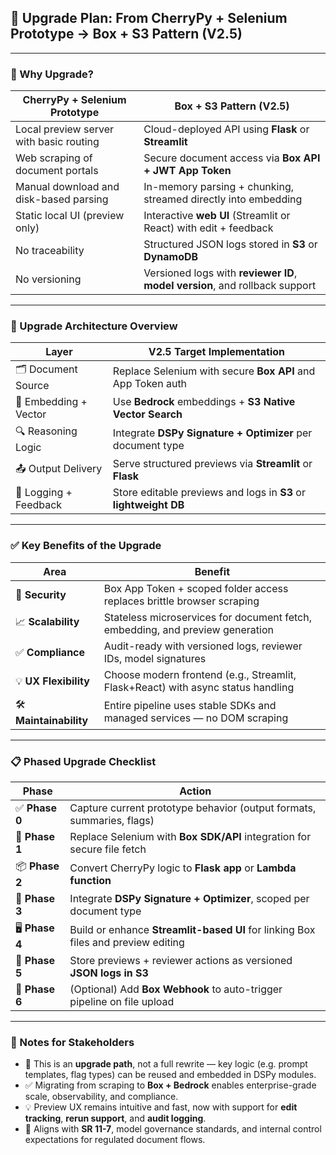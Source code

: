

## 🔄 Upgrade Plan: From CherryPy + Selenium Prototype → **Box + S3 Pattern (V2.5)**

---

### 🎯 Why Upgrade?

| CherryPy + Selenium Prototype           | Box + S3 Pattern (V2.5)                                                      |
| --------------------------------------- | ---------------------------------------------------------------------------- |
| Local preview server with basic routing | Cloud-deployed API using **Flask** or **Streamlit**                          |
| Web scraping of document portals        | Secure document access via **Box API + JWT App Token**                       |
| Manual download and disk-based parsing  | In-memory parsing + chunking, streamed directly into embedding               |
| Static local UI (preview only)          | Interactive **web UI** (Streamlit or React) with edit + feedback             |
| No traceability                         | Structured JSON logs stored in **S3** or **DynamoDB**                        |
| No versioning                           | Versioned logs with **reviewer ID**, **model version**, and rollback support |

---

### 🧱 Upgrade Architecture Overview

| Layer                 | V2.5 Target Implementation                                       |
| --------------------- | ---------------------------------------------------------------- |
| 🗂️ Document Source   | Replace Selenium with secure **Box API** and App Token auth      |
| 🧠 Embedding + Vector | Use **Bedrock** embeddings + **S3 Native Vector Search**         |
| 🔍 Reasoning Logic    | Integrate **DSPy Signature + Optimizer** per document type       |
| 📤 Output Delivery    | Serve structured previews via **Streamlit** or **Flask**         |
| 🔁 Logging + Feedback | Store editable previews and logs in **S3** or **lightweight DB** |

---

### ✅ Key Benefits of the Upgrade

| Area                   | Benefit                                                                          |
| ---------------------- | -------------------------------------------------------------------------------- |
| 🔐 **Security**        | Box App Token + scoped folder access replaces brittle browser scraping           |
| 📈 **Scalability**     | Stateless microservices for document fetch, embedding, and preview generation    |
| ✅ **Compliance**       | Audit-ready with versioned logs, reviewer IDs, model signatures                  |
| 💡 **UX Flexibility**  | Choose modern frontend (e.g., Streamlit, Flask+React) with async status handling |
| 🛠 **Maintainability** | Entire pipeline uses stable SDKs and managed services — no DOM scraping          |

---

### 📋 Phased Upgrade Checklist

| Phase          | Action                                                                            |
| -------------- | --------------------------------------------------------------------------------- |
| ✅ **Phase 0**  | Capture current prototype behavior (output formats, summaries, flags)             |
| 🔄 **Phase 1** | Replace Selenium with **Box SDK/API** integration for secure file fetch           |
| 📦 **Phase 2** | Convert CherryPy logic to **Flask app** or **Lambda function**                    |
| 🧠 **Phase 3** | Integrate **DSPy Signature + Optimizer**, scoped per document type                |
| 🖥 **Phase 4** | Build or enhance **Streamlit-based UI** for linking Box files and preview editing |
| 📝 **Phase 5** | Store previews + reviewer actions as versioned **JSON logs in S3**                |
| 🔔 **Phase 6** | (Optional) Add **Box Webhook** to auto-trigger pipeline on file upload            |

---

### 📎 Notes for Stakeholders

* 🔄 This is an **upgrade path**, not a full rewrite — key logic (e.g. prompt templates, flag types) can be reused and embedded in DSPy modules.
* ✅ Migrating from scraping to **Box + Bedrock** enables enterprise-grade scale, observability, and compliance.
* 💡 Preview UX remains intuitive and fast, now with support for **edit tracking**, **rerun support**, and **audit logging**.
* 📐 Aligns with **SR 11-7**, model governance standards, and internal control expectations for regulated document flows.





